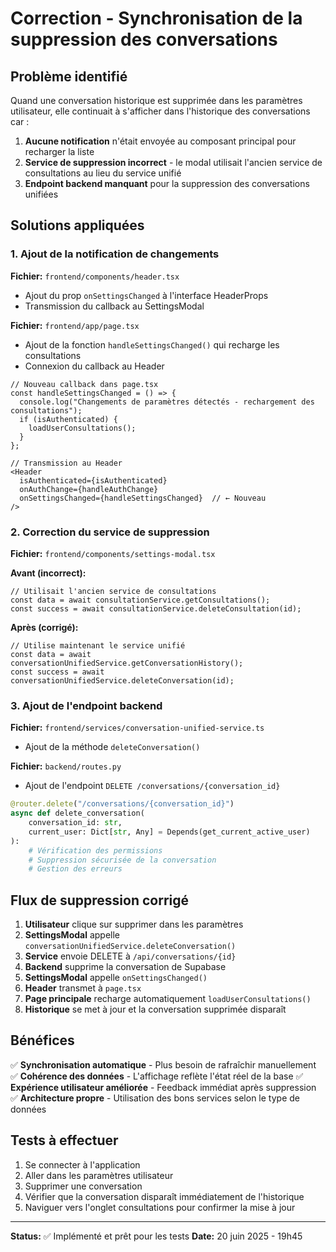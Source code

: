 # Correction - Synchronisation de la suppression des conversations

## Problème identifié

Quand une conversation historique est supprimée dans les paramètres utilisateur, elle continuait à s'afficher dans l'historique des conversations car :

1. **Aucune notification** n'était envoyée au composant principal pour recharger la liste
2. **Service de suppression incorrect** - le modal utilisait l'ancien service de consultations au lieu du service unifié
3. **Endpoint backend manquant** pour la suppression des conversations unifiées

## Solutions appliquées

### 1. Ajout de la notification de changements

**Fichier:** `frontend/components/header.tsx`
- Ajout du prop `onSettingsChanged` à l'interface HeaderProps
- Transmission du callback au SettingsModal

**Fichier:** `frontend/app/page.tsx`
- Ajout de la fonction `handleSettingsChanged()` qui recharge les consultations
- Connexion du callback au Header

```tsx
// Nouveau callback dans page.tsx
const handleSettingsChanged = () => {
  console.log("Changements de paramètres détectés - rechargement des consultations");
  if (isAuthenticated) {
    loadUserConsultations();
  }
};

// Transmission au Header
<Header 
  isAuthenticated={isAuthenticated} 
  onAuthChange={handleAuthChange}
  onSettingsChanged={handleSettingsChanged}  // ← Nouveau
/>
```

### 2. Correction du service de suppression

**Fichier:** `frontend/components/settings-modal.tsx`

**Avant (incorrect):**
```tsx
// Utilisait l'ancien service de consultations
const data = await consultationService.getConsultations();
const success = await consultationService.deleteConsultation(id);
```

**Après (corrigé):**
```tsx
// Utilise maintenant le service unifié
const data = await conversationUnifiedService.getConversationHistory();
const success = await conversationUnifiedService.deleteConversation(id);
```

### 3. Ajout de l'endpoint backend

**Fichier:** `frontend/services/conversation-unified-service.ts`
- Ajout de la méthode `deleteConversation()`

**Fichier:** `backend/routes.py`
- Ajout de l'endpoint `DELETE /conversations/{conversation_id}`

```python
@router.delete("/conversations/{conversation_id}")
async def delete_conversation(
    conversation_id: str,
    current_user: Dict[str, Any] = Depends(get_current_active_user)
):
    # Vérification des permissions
    # Suppression sécurisée de la conversation
    # Gestion des erreurs
```

## Flux de suppression corrigé

1. **Utilisateur** clique sur supprimer dans les paramètres
2. **SettingsModal** appelle `conversationUnifiedService.deleteConversation()`
3. **Service** envoie DELETE à `/api/conversations/{id}`
4. **Backend** supprime la conversation de Supabase
5. **SettingsModal** appelle `onSettingsChanged()`
6. **Header** transmet à `page.tsx`
7. **Page principale** recharge automatiquement `loadUserConsultations()`
8. **Historique** se met à jour et la conversation supprimée disparaît

## Bénéfices

✅ **Synchronisation automatique** - Plus besoin de rafraîchir manuellement
✅ **Cohérence des données** - L'affichage reflète l'état réel de la base
✅ **Expérience utilisateur améliorée** - Feedback immédiat après suppression
✅ **Architecture propre** - Utilisation des bons services selon le type de données

## Tests à effectuer

1. Se connecter à l'application
2. Aller dans les paramètres utilisateur 
3. Supprimer une conversation
4. Vérifier que la conversation disparaît immédiatement de l'historique
5. Naviguer vers l'onglet consultations pour confirmer la mise à jour

---

**Status:** ✅ Implémenté et prêt pour les tests
**Date:** 20 juin 2025 - 19h45
